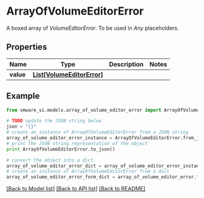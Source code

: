 # ArrayOfVolumeEditorError

A boxed array of *VolumeEditorError*. To be used in *Any* placeholders. 

## Properties
Name | Type | Description | Notes
------------ | ------------- | ------------- | -------------
**value** | [**List[VolumeEditorError]**](VolumeEditorError.md) |  | 

## Example

```python
from vmware_vi.models.array_of_volume_editor_error import ArrayOfVolumeEditorError

# TODO update the JSON string below
json = "{}"
# create an instance of ArrayOfVolumeEditorError from a JSON string
array_of_volume_editor_error_instance = ArrayOfVolumeEditorError.from_json(json)
# print the JSON string representation of the object
print ArrayOfVolumeEditorError.to_json()

# convert the object into a dict
array_of_volume_editor_error_dict = array_of_volume_editor_error_instance.to_dict()
# create an instance of ArrayOfVolumeEditorError from a dict
array_of_volume_editor_error_form_dict = array_of_volume_editor_error.from_dict(array_of_volume_editor_error_dict)
```
[[Back to Model list]](../README.md#documentation-for-models) [[Back to API list]](../README.md#documentation-for-api-endpoints) [[Back to README]](../README.md)



